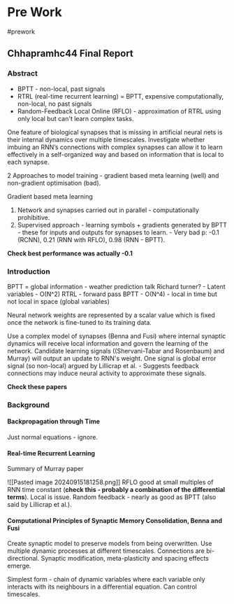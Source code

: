 # Pre Work
#prework
## Chhapramhc44 Final Report
### Abstract
- BPTT - non-local, past signals
- RTRL (real-time recurrent learning) = BPTT, expensive computationally, non-local, no past signals
- Random-Feedback Local Online (RFLO) - approximation of RTRL using only local but can't learn complex tasks.

One feature of biological synapses that is missing in artificial neural nets is their internal dynamics over multiple timescales.
Investigate whether imbuing an RNN’s connections with complex synapses can allow it to learn effectively in a self-organized way and based on information that is local to each synapse.

2 Approaches to model training - gradient based meta learning (well) and non-gradient optimisation (bad).

Gradient based meta learning
1) Network and synapses carried out in parallel - computationally prohibitive.
2) Supervised approach - learning symbols + gradients generated by BPTT - these for inputs and outputs for synapses to learn. - Very bad p: -0.1 (RCNN), 0.21 (RNN with RFLO), 0.98 (RNN - BPTT).

**Check best performance was actually -0.1**

### Introduction

BPTT = global information - weather prediction talk Richard turner? - Latent variables - O(N^2)
RTRL - forward pass BPTT - O(N^4) - local in time but not local in space (global variables)

Neural network weights are represented by a scalar value which is fixed once the network is fine-tuned to its training data.

Use a complex model of synapses (Benna and Fusi) where internal synaptic dynamics will receive local information and govern the learning of the network. 
Candidate learning signals ((Shervani-Tabar and Rosenbaum) and Murray) will output an update to RNN's weight.
One signal is global error signal (so non-local) argued by Lillicrap et al. - Suggests feedback connections may induce neural activity to approximate these signals.

**Check these papers**

### Background

#### Backpropagation through Time

Just normal equations - ignore.

#### Real-time Recurrent Learning

Summary of Murray paper

![[Pasted image 20240915181258.png]]
RFLO good at small multiples of RNN time constant (**check this - probably a combination of the differential terms**).
Local is issue.
Random feedback - nearly as good as BPTT (also said by Lillicrap et al.).
#### Computational Principles of Synaptic Memory Consolidation, Benna and Fusi

Create synaptic model to preserve models from being overwritten.
Use multiple dynamic processes at different timescales.
Connections are bi-directional.
Synaptic modification, meta-plasticity and spacing effects emerge.

Simplest form - chain of dynamic variables where each variable only interacts with its neighbours in a differential equation.
Can control timescales.

